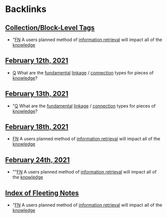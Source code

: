 
# Backlinks
## [Collection/Block-Level Tags](<Collection/Block-Level Tags.md>)
- "[FN](<FN.md>) A users planned method of [information retrieval](<information retrieval.md>) will impact all of the [knowledge](<knowledge.md>)

## [February 12th, 2021](<February 12th, 2021.md>)
- [Q](<Q.md>) What are the [fundamental](<fundamental.md>) [linkage](<linkage.md>) / [connection](<connection.md>) types for pieces of [knowledge](<knowledge.md>)?

## [February 13th, 2021](<February 13th, 2021.md>)
- "[Q](<Q.md>) What are the [fundamental](<fundamental.md>) [linkage](<linkage.md>) / [connection](<connection.md>) types for pieces of [knowledge](<knowledge.md>)?

## [February 18th, 2021](<February 18th, 2021.md>)
- [FN](<FN.md>) A users planned method of [information retrieval](<information retrieval.md>) will impact all of the [knowledge](<knowledge.md>)

## [February 24th, 2021](<February 24th, 2021.md>)
- ""[FN](<FN.md>) A users planned method of [information retrieval](<information retrieval.md>) will impact all of the [knowledge](<knowledge.md>)

## [Index of Fleeting Notes](<Index of Fleeting Notes.md>)
- "[FN](<FN.md>) A users planned method of [information retrieval](<information retrieval.md>) will impact all of the [knowledge](<knowledge.md>)


